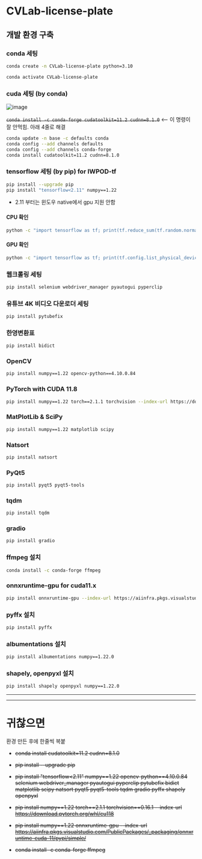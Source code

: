 # CVLab-license-plate


## 개발 환경 구축

### conda 세팅

```bash
conda create -n CVLab-license-plate python=3.10
```
```bash
conda activate CVLab-license-plate
```

### cuda 세팅 (by conda)

![image](https://github.com/user-attachments/assets/7531b017-16f9-472d-800c-c1ef55f94a99)


~~`conda install -c conda-forge cudatoolkit=11.2 cudnn=8.1.0`~~   <-- 이 명령이 잘 안먹힘. 아래 4줄로 해결

```bash
conda update -n base -c defaults conda
conda config --add channels defaults
conda config --add channels conda-forge
conda install cudatoolkit=11.2 cudnn=8.1.0
```

### tensorflow 세팅 (by pip) for IWPOD-tf

```bash
pip install --upgrade pip
pip install "tensorflow<2.11" numpy==1.22
```

* 2.11 부터는 윈도우 native에서 gpu 지원 안함

#### CPU 확인

```bash
python -c "import tensorflow as tf; print(tf.reduce_sum(tf.random.normal([1000, 1000])))"
```

#### GPU 확인

```bash
python -c "import tensorflow as tf; print(tf.config.list_physical_devices('GPU'))"
```

### 웹크롤링 세팅

```bash
pip install selenium webdriver_manager pyautogui pyperclip
```

### 유튜브 4K 비디오 다운로더 세팅

```bash
pip install pytubefix
```

### 한영변환표

```bash
pip install bidict
```

### OpenCV

```bash
pip install numpy==1.22 opencv-python==4.10.0.84
```

### PyTorch with CUDA 11.8

```bash
pip install numpy==1.22 torch==2.1.1 torchvision --index-url https://download.pytorch.org/whl/cu118
```

### MatPlotLib & SciPy

```bash
pip install numpy==1.22 matplotlib scipy
```

### Natsort

```bash
pip install natsort
```

### PyQt5

```bash
pip install pyqt5 pyqt5-tools
```

### tqdm

```bash
pip install tqdm
```

### gradio

```bash
pip install gradio
```

### ffmpeg 설치
```bash
conda install -c conda-forge ffmpeg
```

### onnxruntime-gpu for cuda11.x

```bash
pip install onnxruntime-gpu --index-url https://aiinfra.pkgs.visualstudio.com/PublicPackages/_packaging/onnxruntime-cuda-11/pypi/simple/
```

### pyffx 설치
```bash
pip install pyffx
```

### albumentations 설치
```bash
pip install albumentations numpy==1.22.0
```

### shapely, openpyxl 설치
```bash
pip install shapely openpyxl numpy==1.22.0
```

---
---


# 귀찮으면 

환경 만든 후에 한줄씩 복붙

* ~~conda install cudatoolkit=11.2 cudnn=8.1.0~~

* ~~pip install --upgrade pip~~

* ~~pip install "tensorflow<2.11" numpy==1.22 opencv-python==4.10.0.84 selenium webdriver_manager pyautogui pyperclip pytubefix bidict matplotlib scipy natsort pyqt5 pyqt5-tools tqdm gradio pyffx shapely openpyxl~~

* ~~pip install numpy==1.22 torch==2.1.1 torchvision==0.16.1 --index-url https://download.pytorch.org/whl/cu118~~

* ~~pip install numpy==1.22 onnxruntime-gpu --index-url https://aiinfra.pkgs.visualstudio.com/PublicPackages/_packaging/onnxruntime-cuda-11/pypi/simple/~~

* ~~conda install -c conda-forge ffmpeg~~



